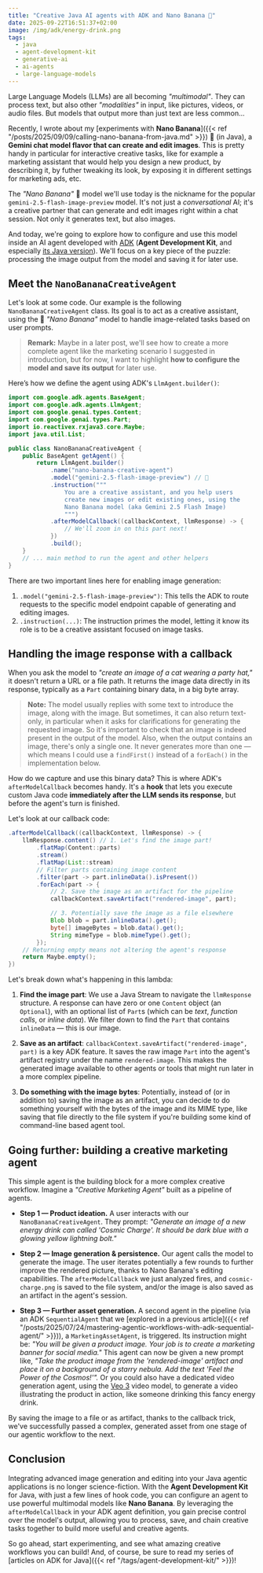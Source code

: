 ```yaml
---
title: "Creative Java AI agents with ADK and Nano Banana 🍌"
date: 2025-09-22T16:51:37+02:00
image: /img/adk/energy-drink.png
tags:
  - java
  - agent-development-kit
  - generative-ai
  - ai-agents
  - large-language-models
---
```


Large Language Models (LLMs) are all becoming _"multimodal"_.
They can process text, but also other _"modalities"_ in input, like pictures, videos, or audio files.
But models that output more than just text are less common...

Recently, I wrote about my [experiments with **Nano Banana**]({{< ref "/posts/2025/09/09/calling-nano-banana-from-java.md" >}}) :banana: (in Java),
a **Gemini chat model flavor that can create and edit images**.
This is pretty handy in particular for interactive creative tasks, like for example a marketing assistant that would help you design a new product,
by describing it, by futher tweaking its look, by exposing it in different settings for marketing ads, etc.

The _"Nano Banana"_ :banana: model we'll use today is the nickname for the popular `gemini-2.5-flash-image-preview` model.
It's not just a _conversational_ AI; it's a creative partner that can generate and edit images right within a chat session.
Not only it generates text, but also images.

And today, we're going to explore how to configure and use this model inside an AI agent developed with
[ADK](https://google.github.io/adk-docs/) (**Agent Development Kit**, and especially [its Java version](https://github.com/google/adk-java)).
We'll focus on a key piece of the puzzle: processing the image output from the model and saving it for later use.

## Meet the `NanoBananaCreativeAgent`

Let's look at some code. Our example is the following `NanoBananaCreativeAgent` class.
Its goal is to act as a creative assistant, using the :banana: _"Nano Banana"_ model to handle image-related tasks based on user prompts.

> **Remark:** Maybe in a later post, we'll see how to create a more complete agent like the marketing scenario I suggested in introduction,
> but for now, I want to highlight **how to configure the model and save its output** for later use.

Here’s how we define the agent using ADK's `LlmAgent.builder()`:

```java
import com.google.adk.agents.BaseAgent;
import com.google.adk.agents.LlmAgent;
import com.google.genai.types.Content;
import com.google.genai.types.Part;
import io.reactivex.rxjava3.core.Maybe;
import java.util.List;

public class NanoBananaCreativeAgent {
    public BaseAgent getAgent() {
        return LlmAgent.builder()
            .name("nano-banana-creative-agent")
            .model("gemini-2.5-flash-image-preview") // 🍌
            .instruction("""
                You are a creative assistant, and you help users
                create new images or edit existing ones, using the
                Nano Banana model (aka Gemini 2.5 Flash Image)
                """)
            .afterModelCallback((callbackContext, llmResponse) -> {
                // We'll zoom in on this part next!
            })
            .build();
    }
    // ... main method to run the agent and other helpers
}
```

There are two important lines here for enabling image generation:

1.  `.model("gemini-2.5-flash-image-preview")`:
    This tells the ADK to route requests to the specific model endpoint capable of generating and editing images.
2.  `.instruction(...)`:
    The instruction primes the model, letting it know its role is to be a creative assistant focused on image tasks.

## Handling the image response with a callback

When you ask the model to _"create an image of a cat wearing a party hat,"_ it doesn't return a URL or a file path.
It returns the image data directly in its response, typically as a `Part` containing binary data, in a big byte array.

> **Note:** The model usually replies with some text to introduce the image, along with the image.
> But sometimes, it can also return text-only, in particular when it asks for clarifications for generating the requested image.
> So it's important to check that an image is indeed present in the output of the model.
> Also, when the output contains an image, there's only a single one.
> It never generates more than one — which means I could use a `findFirst()` instead of a `forEach()` in the implementation below.

How do we capture and use this binary data?
This is where ADK's `afterModelCallback` becomes handy.
It's a **hook** that lets you execute custom Java code **immediately after the LLM sends its response**, but before the agent's turn is finished.

Let's look at our callback code:

```java
.afterModelCallback((callbackContext, llmResponse) -> {
    llmResponse.content() // 1. Let's find the image part!
        .flatMap(Content::parts)
        .stream()
        .flatMap(List::stream)
        // Filter parts containing image content
        .filter(part -> part.inlineData().isPresent())
        .forEach(part -> {
            // 2. Save the image as an artifact for the pipeline
            callbackContext.saveArtifact("rendered-image", part);

            // 3. Potentially save the image as a file elsewhere
            Blob blob = part.inlineData().get();
            byte[] imageBytes = blob.data().get();
            String mimeType = blob.mimeType().get();
        });
    // Returning empty means not altering the agent's response
    return Maybe.empty();
})
```

Let's break down what's happening in this lambda:

1.  **Find the image part**: We use a Java Stream to navigate the `llmResponse` structure.
    A response can have zero or one `Content` object (an `Optional`), with an optional list of `Part`s (which can be _text_, _function calls_, or _inline data_).
    We filter down to find the `Part` that contains `inlineData` — this is our image.

2.  **Save as an artifact**: `callbackContext.saveArtifact("rendered-image", part)` is a key ADK feature.
    It saves the raw image `Part` into the agent's artifact registry under the name `rendered-image`.
    This makes the generated image available to other agents or tools that might run later in a more complex pipeline.

3.  **Do something with the image bytes**: Potentially, instead of (or in addition to) saving the image as an artifact,
    you can decide to do something yourself with the bytes of the image and its MIME type,
    like saving that file directly to the file system if you're building some kind of command-line based agent tool.

## Going further: building a creative marketing agent

This simple agent is the building block for a more complex creative workflow.
Imagine a _"Creative Marketing Agent"_ built as a pipeline of agents.

- **Step 1 — Product ideation.** A user interacts with our `NanoBananaCreativeAgent`.
  They prompt: _"Generate an image of a new energy drink can called 'Cosmic Charge'. It should be dark blue with a glowing yellow lightning bolt."_

- **Step 2 — Image generation & persistence.** Our agent calls the model to generate the image.
  The user iterates potentially a few rounds to further improve the rendered picture, thanks to Nano Banana's editing capabilities.
  The `afterModelCallback` we just analyzed fires, and `cosmic-charge.png` is saved to the file system,
  and/or the image is also saved as an artifact in the agent's session.

- **Step 3 — Further asset generation.** A second agent in the pipeline
  (via an ADK `SequentialAgent` that we [explored in a previous article]({{< ref "/posts/2025/07/24/mastering-agentic-workflows-with-adk-sequential-agent/" >}})), a `MarketingAssetAgent`, is triggered.
  Its instruction might be: _"You will be given a product image.
  Your job is to create a marketing banner for social media."_
  This agent can now be given a new prompt like, _"Take the product image from the 'rendered-image' artifact and place it on a background of a starry nebula.
  Add the text 'Feel the Power of the Cosmos!'"._
  Or you could also have a dedicated video generation agent,
  using the [Veo 3](https://gemini.google/overview/video-generation/) video model,
  to generate a video illustrating the product in action, like someone drinking this fancy energy drink.

By saving the image to a file or as artifact, thanks to the callback trick, we've successfully passed a complex, generated asset from one stage of our agentic workflow to the next.

## Conclusion

Integrating advanced image generation and editing into your Java agentic applications is no longer science-fiction.
With the **Agent Development Kit** for Java, with just a few lines of hook code,
you can configure an agent to use powerful multimodal models like **Nano Banana**.
By leveraging the `afterModelCallback` in your ADK agent definition, you gain precise control over the model's output,
allowing you to process, save, and chain creative tasks together to build more useful and creative agents.

So go ahead, start experimenting, and see what amazing creative workflows you can build!
And, of course, be sure to read my series of [articles on ADK for Java]({{< ref "/tags/agent-development-kit/" >}})!
